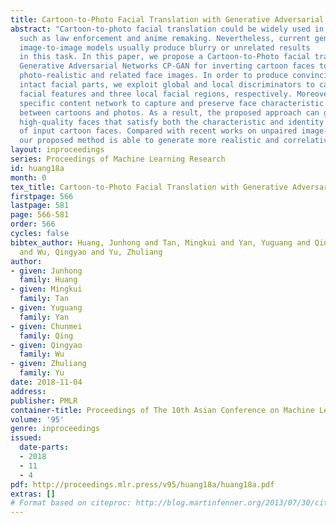 ```yaml
---
title: Cartoon-to-Photo Facial Translation with Generative Adversarial Networks
abstract: "Cartoon-to-photo facial translation could be widely used in different applications,
  such as law enforcement and anime remaking. Nevertheless, current general-purpose
  image-to-image models usually produce blurry or unrelated results
  in this task. In this paper, we propose a Cartoon-to-Photo facial translation with
  Generative Adversarial Networks CP-GAN for inverting cartoon faces to generate
  photo-realistic and related face images. In order to produce convincing faces with
  intact facial parts, we exploit global and local discriminators to capture global
  facial features and three local facial regions, respectively. Moreover, we use a
  specific content network to capture and preserve face characteristic and identity
  between cartoons and photos. As a result, the proposed approach can generate convincing
  high-quality faces that satisfy both the characteristic and identity constraints
  of input cartoon faces. Compared with recent works on unpaired image-to-image translation,
  our proposed method is able to generate more realistic and correlative images."
layout: inproceedings
series: Proceedings of Machine Learning Research
id: huang18a
month: 0
tex_title: Cartoon-to-Photo Facial Translation with Generative Adversarial Networks
firstpage: 566
lastpage: 581
page: 566-581
order: 566
cycles: false
bibtex_author: Huang, Junhong and Tan, Mingkui and Yan, Yuguang and Qing, Chunmei
  and Wu, Qingyao and Yu, Zhuliang
author:
- given: Junhong
  family: Huang
- given: Mingkui
  family: Tan
- given: Yuguang
  family: Yan
- given: Chunmei
  family: Qing
- given: Qingyao
  family: Wu
- given: Zhuliang
  family: Yu
date: 2018-11-04
address: 
publisher: PMLR
container-title: Proceedings of The 10th Asian Conference on Machine Learning
volume: '95'
genre: inproceedings
issued:
  date-parts:
  - 2018
  - 11
  - 4
pdf: http://proceedings.mlr.press/v95/huang18a/huang18a.pdf
extras: []
# Format based on citeproc: http://blog.martinfenner.org/2013/07/30/citeproc-yaml-for-bibliographies/
---
```

